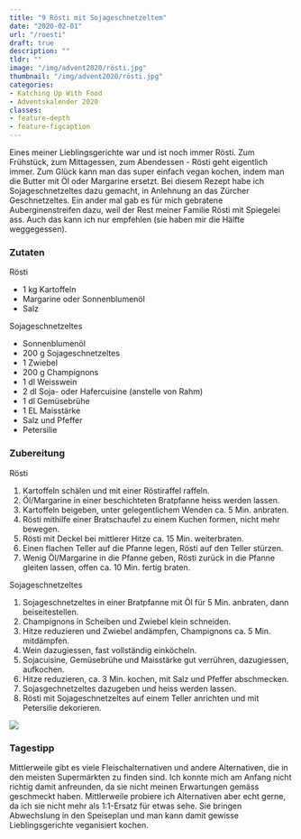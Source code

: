 ```yaml
---
title: "9 Rösti mit Sojageschnetzeltem"
date: "2020-02-01"
url: "/roesti"
draft: true
description: ""
tldr: ""
image: "/img/advent2020/rösti.jpg"
thumbnail: "/img/advent2020/rösti.jpg"
categories:
- Katching Up With Food
- Adventskalender 2020
classes: 
- feature-depth
- feature-figcaption
---
```

Eines meiner Lieblingsgerichte war und ist noch immer Rösti. Zum Frühstück, zum Mittagessen, zum Abendessen - Rösti geht eigentlich immer. Zum Glück kann man das super einfach vegan kochen, indem man die Butter mit Öl oder Margarine ersetzt. Bei diesem Rezept habe ich Sojageschnetzeltes dazu gemacht, in Anlehnung an das Zürcher Geschnetzeltes. Ein ander mal gab es für mich gebratene Auberginenstreifen dazu, weil der Rest meiner Familie Rösti mit Spiegelei ass. Auch das kann ich nur empfehlen (sie haben mir die Hälfte weggegessen).

<!--more-->

### Zutaten

Rösti
- 1 kg Kartoffeln
- Margarine oder Sonnenblumenöl
- Salz

Sojageschnetzeltes
- Sonnenblumenöl
- 200 g Sojageschnetzeltes
- 1 Zwiebel
- 200 g Champignons
- 1 dl Weisswein
- 2 dl Soja- oder Hafercuisine (anstelle von Rahm)
- 1 dl Gemüsebrühe
- 1 EL Maisstärke
- Salz und Pfeffer
- Petersilie

### Zubereitung

Rösti
1. Kartoffeln schälen und mit einer Röstiraffel raffeln.
2. Öl/Margarine in einer beschichteten Bratpfanne heiss werden lassen.
3. Kartoffeln beigeben, unter gelegentlichem Wenden ca. 5 Min. anbraten.
4. Rösti mithilfe einer Bratschaufel zu einem Kuchen formen, nicht mehr bewegen.
5. Rösti mit Deckel bei mittlerer Hitze ca. 15 Min. weiterbraten.
6. Einen flachen Teller auf die Pfanne legen, Rösti auf den Teller stürzen.
7. Wenig Öl/Margarine in die Pfanne geben, Rösti zurück in die Pfanne gleiten lassen, offen ca. 10 Min. fertig braten.

Sojageschnetzeltes
1. Sojageschnetzeltes in einer Bratpfanne mit Öl für 5 Min. anbraten, dann beiseitestellen.
2. Champignons in Scheiben und Zwiebel klein schneiden.
3. Hitze reduzieren und Zwiebel andämpfen, Champignons ca. 5 Min. mitdämpfen.
4. Wein dazugiessen, fast vollständig einköcheln.
5. Sojacuisine, Gemüsebrühe und Maisstärke gut verrühren, dazugiessen, aufkochen.
6. Hitze reduzieren, ca. 3 Min. kochen, mit Salz und Pfeffer abschmecken.
7. Sojasgechnetzeltes dazugeben und heiss werden lassen.
8. Rösti mit Sojageschnetzeltes auf einem Teller anrichten und mit Petersilie dekorieren.

![](/img/advent2020/rösti.jpg)

### Tagestipp
Mittlerweile gibt es viele Fleischalternativen und andere Alternativen, die in den meisten Supermärkten zu finden sind. Ich konnte mich am Anfang nicht richtig damit anfreunden, da sie nicht meinen Erwartungen gemäss geschmeckt haben. Mittlerweile probiere ich Alternativen aber echt gerne, da ich sie nicht mehr als 1:1-Ersatz für etwas sehe. Sie bringen Abwechslung in den Speiseplan und man kann damit gewisse Lieblingsgerichte veganisiert kochen.
